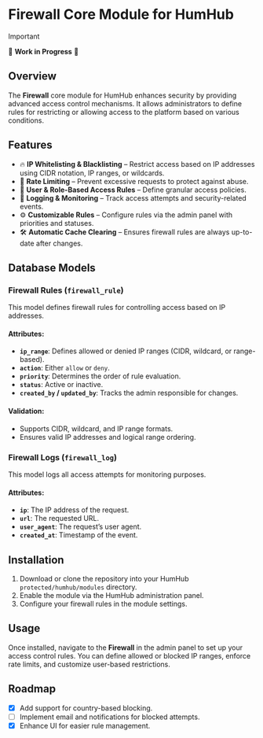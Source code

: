 # Firewall Core Module for HumHub

> [!IMPORTANT]
> 🚧 **Work in Progress** 🚧

## Overview
The **Firewall** core module for HumHub enhances security by providing advanced access control mechanisms. It allows administrators to define rules for restricting or allowing access to the platform based on various conditions.

## Features
- 🔥 **IP Whitelisting & Blacklisting** – Restrict access based on IP addresses using CIDR notation, IP ranges, or wildcards.
- 🔄 **Rate Limiting** – Prevent excessive requests to protect against abuse.
- 🔐 **User & Role-Based Access Rules** – Define granular access policies.
- 📜 **Logging & Monitoring** – Track access attempts and security-related events.
- ⚙️ **Customizable Rules** – Configure rules via the admin panel with priorities and statuses.
- 🛠 **Automatic Cache Clearing** – Ensures firewall rules are always up-to-date after changes.

## Database Models
### Firewall Rules (`firewall_rule`)
This model defines firewall rules for controlling access based on IP addresses.

#### Attributes:
- **`ip_range`**: Defines allowed or denied IP ranges (CIDR, wildcard, or range-based).
- **`action`**: Either `allow` or `deny`.
- **`priority`**: Determines the order of rule evaluation.
- **`status`**: Active or inactive.
- **`created_by` / `updated_by`**: Tracks the admin responsible for changes.

#### Validation:
- Supports CIDR, wildcard, and IP range formats.
- Ensures valid IP addresses and logical range ordering.

### Firewall Logs (`firewall_log`)
This model logs all access attempts for monitoring purposes.

#### Attributes:
- **`ip`**: The IP address of the request.
- **`url`**: The requested URL.
- **`user_agent`**: The request’s user agent.
- **`created_at`**: Timestamp of the event.

## Installation
1. Download or clone the repository into your HumHub `protected/humhub/modules` directory.
2. Enable the module via the HumHub administration panel.
3. Configure your firewall rules in the module settings.

## Usage
Once installed, navigate to the **Firewall** in the admin panel to set up your access control rules. You can define allowed or blocked IP ranges, enforce rate limits, and customize user-based restrictions.

## Roadmap
- [x] Add support for country-based blocking.
- [ ] Implement email and notifications for blocked attempts.
- [x] Enhance UI for easier rule management.
